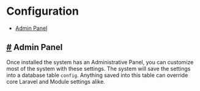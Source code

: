 # Configuration

- [Admin Panel](#admin)

<a name="admin"></a>
## <a href="#admin">#</a> Admin Panel

Once installed the system has an Administrative Panel, you can customize most of the system with these settings.
The system will save the settings into a database table `config`. Anything saved into this table can override core Laravel and Module settings alike.

